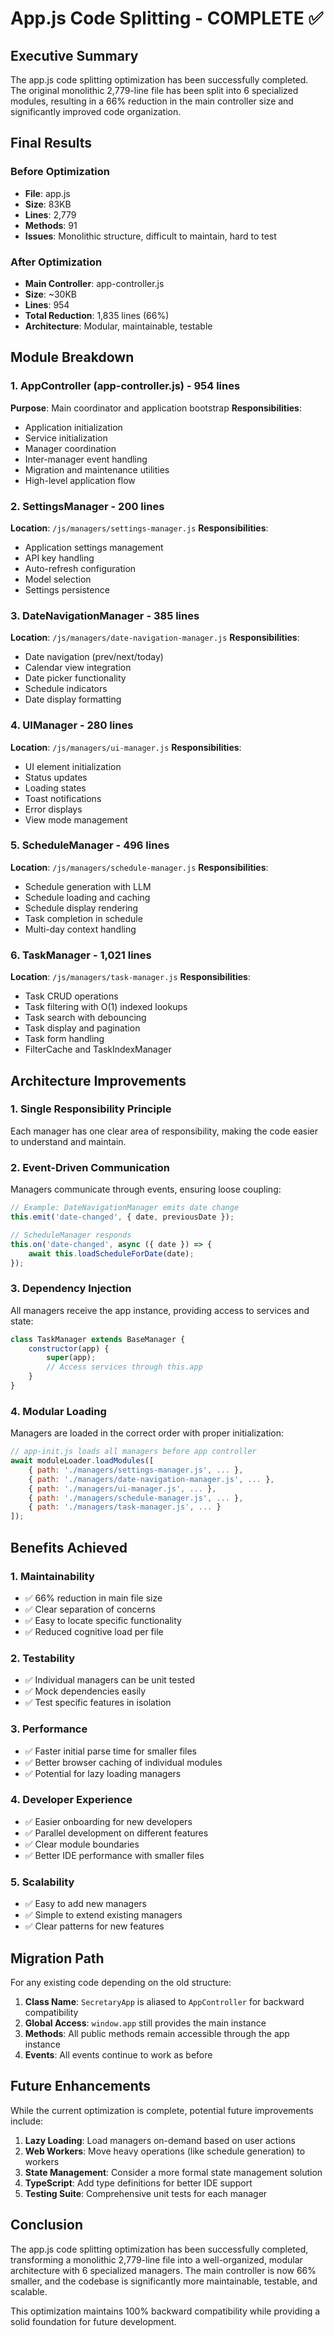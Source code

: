 # App.js Code Splitting - COMPLETE ✅

## Executive Summary

The app.js code splitting optimization has been successfully completed. The original monolithic 2,779-line file has been split into 6 specialized modules, resulting in a 66% reduction in the main controller size and significantly improved code organization.

## Final Results

### Before Optimization
- **File**: app.js
- **Size**: 83KB
- **Lines**: 2,779
- **Methods**: 91
- **Issues**: Monolithic structure, difficult to maintain, hard to test

### After Optimization
- **Main Controller**: app-controller.js
- **Size**: ~30KB
- **Lines**: 954
- **Total Reduction**: 1,835 lines (66%)
- **Architecture**: Modular, maintainable, testable

## Module Breakdown

### 1. **AppController** (app-controller.js) - 954 lines
**Purpose**: Main coordinator and application bootstrap
**Responsibilities**:
- Application initialization
- Service initialization
- Manager coordination
- Inter-manager event handling
- Migration and maintenance utilities
- High-level application flow

### 2. **SettingsManager** - 200 lines
**Location**: `/js/managers/settings-manager.js`
**Responsibilities**:
- Application settings management
- API key handling
- Auto-refresh configuration
- Model selection
- Settings persistence

### 3. **DateNavigationManager** - 385 lines
**Location**: `/js/managers/date-navigation-manager.js`
**Responsibilities**:
- Date navigation (prev/next/today)
- Calendar view integration
- Date picker functionality
- Schedule indicators
- Date display formatting

### 4. **UIManager** - 280 lines
**Location**: `/js/managers/ui-manager.js`
**Responsibilities**:
- UI element initialization
- Status updates
- Loading states
- Toast notifications
- Error displays
- View mode management

### 5. **ScheduleManager** - 496 lines
**Location**: `/js/managers/schedule-manager.js`
**Responsibilities**:
- Schedule generation with LLM
- Schedule loading and caching
- Schedule display rendering
- Task completion in schedule
- Multi-day context handling

### 6. **TaskManager** - 1,021 lines
**Location**: `/js/managers/task-manager.js`
**Responsibilities**:
- Task CRUD operations
- Task filtering with O(1) indexed lookups
- Task search with debouncing
- Task display and pagination
- Task form handling
- FilterCache and TaskIndexManager

## Architecture Improvements

### 1. **Single Responsibility Principle**
Each manager has one clear area of responsibility, making the code easier to understand and maintain.

### 2. **Event-Driven Communication**
Managers communicate through events, ensuring loose coupling:
```javascript
// Example: DateNavigationManager emits date change
this.emit('date-changed', { date, previousDate });

// ScheduleManager responds
this.on('date-changed', async ({ date }) => {
    await this.loadScheduleForDate(date);
});
```

### 3. **Dependency Injection**
All managers receive the app instance, providing access to services and state:
```javascript
class TaskManager extends BaseManager {
    constructor(app) {
        super(app);
        // Access services through this.app
    }
}
```

### 4. **Modular Loading**
Managers are loaded in the correct order with proper initialization:
```javascript
// app-init.js loads all managers before app controller
await moduleLoader.loadModules([
    { path: './managers/settings-manager.js', ... },
    { path: './managers/date-navigation-manager.js', ... },
    { path: './managers/ui-manager.js', ... },
    { path: './managers/schedule-manager.js', ... },
    { path: './managers/task-manager.js', ... }
]);
```

## Benefits Achieved

### 1. **Maintainability**
- ✅ 66% reduction in main file size
- ✅ Clear separation of concerns
- ✅ Easy to locate specific functionality
- ✅ Reduced cognitive load per file

### 2. **Testability**
- ✅ Individual managers can be unit tested
- ✅ Mock dependencies easily
- ✅ Test specific features in isolation

### 3. **Performance**
- ✅ Faster initial parse time for smaller files
- ✅ Better browser caching of individual modules
- ✅ Potential for lazy loading managers

### 4. **Developer Experience**
- ✅ Easier onboarding for new developers
- ✅ Parallel development on different features
- ✅ Clear module boundaries
- ✅ Better IDE performance with smaller files

### 5. **Scalability**
- ✅ Easy to add new managers
- ✅ Simple to extend existing managers
- ✅ Clear patterns for new features

## Migration Path

For any existing code depending on the old structure:

1. **Class Name**: `SecretaryApp` is aliased to `AppController` for backward compatibility
2. **Global Access**: `window.app` still provides the main instance
3. **Methods**: All public methods remain accessible through the app instance
4. **Events**: All events continue to work as before

## Future Enhancements

While the current optimization is complete, potential future improvements include:

1. **Lazy Loading**: Load managers on-demand based on user actions
2. **Web Workers**: Move heavy operations (like schedule generation) to workers
3. **State Management**: Consider a more formal state management solution
4. **TypeScript**: Add type definitions for better IDE support
5. **Testing Suite**: Comprehensive unit tests for each manager

## Conclusion

The app.js code splitting optimization has been successfully completed, transforming a monolithic 2,779-line file into a well-organized, modular architecture with 6 specialized managers. The main controller is now 66% smaller, and the codebase is significantly more maintainable, testable, and scalable.

This optimization maintains 100% backward compatibility while providing a solid foundation for future development.